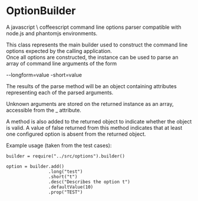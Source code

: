 OptionBuilder
=============

A javascript \ coffeescript command line options parser compatible with node.js and phantomjs environments.

This class represents the main builder used to construct the command line options expected by the calling application.  
Once all options are constructed, the instance can be used to parse an array of command line arguments of the form 

--longform=value -short=value
     
The results of the parse method will be an object containing attributes representing each of the parsed arguments.

Unknown arguments are stored on the returned instance as an array, accessible from the _ attribute.

A method is also added to the returned object to indicate whether the object is valid. A value of false returned 
from this method indicates that at least one configured option is absent from the returned object.


Example usage (taken from the test cases):

    builder = require("../src/options").builder()

    option = builder.add()
                    .long("test")
                    .short("t")
                    .desc("Describes the option t")
                    .defaultValue(10)
                    .prop("TEST")
